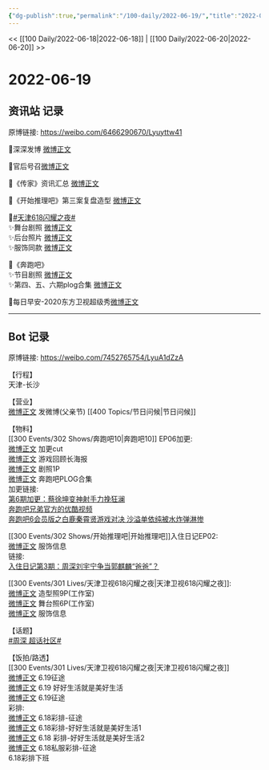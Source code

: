 ```yaml
---
{"dg-publish":true,"permalink":"/100-daily/2022-06-19/","title":"2022-06-19"}
---
```



<< [[100 Daily/2022-06-18\|2022-06-18]] | [[100 Daily/2022-06-20\|2022-06-20]] >>

# 2022-06-19

## 资讯站 记录

原博链接: https://weibo.com/6466290670/Lyuyttw41

🌟深深发博 [微博正文](https://m.weibo.cn/6466290670/4782044607156089)

🌟官后号召[微博正文](https://m.weibo.cn/6466290670/4782098898225570)

🌟《传家》资讯汇总 [微博正文](https://m.weibo.cn/6466290670/4782089814410487)

🌟《开始推理吧》第三案复盘造型 [微博正文](https://m.weibo.cn/6466290670/4782112941016478)

🌟[#天津618闪耀之夜#](https://s.weibo.com/weibo?q=%23%E5%A4%A9%E6%B4%A5618%E9%97%AA%E8%80%80%E4%B9%8B%E5%A4%9C%23)  
✨舞台剧照 [微博正文](https://m.weibo.cn/6466290670/4782046171895065)  
✨后台照片 [微博正文](https://m.weibo.cn/6466290670/4782045228961455)  
✨服饰同款 [微博正文](https://m.weibo.cn/6466290670/4782111889035305)

🌟《奔跑吧》  
✨节目剧照 [微博正文](https://m.weibo.cn/6466290670/4782108281146217)  
✨第四、五、六期plog合集 [微博正文](https://m.weibo.cn/6466290670/4782074931709587)

🌟每日早安-2020东方卫视超级秀[微博正文](https://m.weibo.cn/6466290670/4781992476675204)

---
## Bot 记录

原博链接: https://weibo.com/7452765754/LyuA1dZzA

【行程】  
天津-长沙

【营业】  
[微博正文](https://m.weibo.cn/1736988591/4782042494272661) 发微博(父亲节) [[400 Topics/节日问候\|节日问候]]

【物料】  
[[300 Events/302 Shows/奔跑吧10\|奔跑吧10]] EP06加更:  
[微博正文](https://m.weibo.cn/1371117067/4782049065697447) 加更cut  
[微博正文](https://m.weibo.cn/5242381821/4782042346166752) 游戏回顾长海报  
[微博正文](https://m.weibo.cn/5242381821/4782102728675127) 剧照1P  
[微博正文](https://m.weibo.cn/7478855230/4782072617502266) 奔跑吧PLOG合集  
加更链接:  
[第6期加更：蔡徐坤变神射手力挽狂澜](https://weibo.cn/sinaurl?u=http%3A%2F%2Fv.qq.com%2Fx%2Fcover%2Fmzc002000rylsjf%2Fq00433mlfjz.html)  
[奔跑吧兄弟官方的优酷视频](https://weibo.cn/sinaurl?u=https%3A%2F%2Fm.youku.com%2Falipay_video%2Fid_XNTg2OTY1MTA0OA%3D%3D%3Fspm%3Da2h0c.8166622.PhoneSokuMore_1.dselectbutton_1)  
[奔跑吧6会员版之白鹿秦霄贤游戏对决 沙溢单依纯被水炸弹淋惨](https://weibo.cn/sinaurl?u=https%3A%2F%2Fwww.iqiyi.com%2Fv_16tqumohtt0.html)

[[300 Events/302 Shows/开始推理吧\|开始推理吧]]入住日记EP02:  
[微博正文](https://m.weibo.cn/7710473200/4781894833275824) 服饰信息  
链接:  
[入住日记第3期：周深刘宇宁争当郭麒麟“爸爸”？](https://weibo.cn/sinaurl?u=http%3A%2F%2Fm.v.qq.com%2Fcover%2Fm%2Fmzc00200alkvmxx.html%3Fvid%3Dm00430asu56)

[[300 Events/301 Lives/天津卫视618闪耀之夜\|天津卫视618闪耀之夜]]:  
[微博正文](https://m.weibo.cn/7478855230/4782030430142673) 造型照9P(工作室)  
[微博正文](https://m.weibo.cn/7478855230/4782031193507389) 舞台照6P(工作室)  
[微博正文](https://m.weibo.cn/7710473200/4782041733791928) 服饰信息

【话题】  
[#周深 超话社区#](https://s.weibo.com/weibo?q=%23%E5%91%A8%E6%B7%B1%20%E8%B6%85%E8%AF%9D%E7%A4%BE%E5%8C%BA%23)

【饭拍/路透】  
[[300 Events/301 Lives/天津卫视618闪耀之夜\|天津卫视618闪耀之夜]]  
[微博正文](https://m.weibo.cn/5183192784/4781819294124284) 6.19征途  
[微博正文](https://m.weibo.cn/5183192784/4782080872157392) 6.19 好好生活就是美好生活  
[微博正文](https://m.weibo.cn/6126643373/4782065420077786) 6.19征途  
彩排:  
[微博正文](https://m.weibo.cn/5183192784/4781927226409395) 6.18彩排-征途  
[微博正文](https://m.weibo.cn/6083110602/4782168292727536) 6.18彩排-好好生活就是美好生活1  
[微博正文](https://m.weibo.cn/6083110602/4782185460012645) 6.18 彩排-好好生活就是美好生活2  
[微博正文](https://m.weibo.cn/7495641082/4782196487880721) 6.18私服彩排-征途  
[](https://m.weibo.cn/3955360433/4782188094295181) 6.18彩排下班
